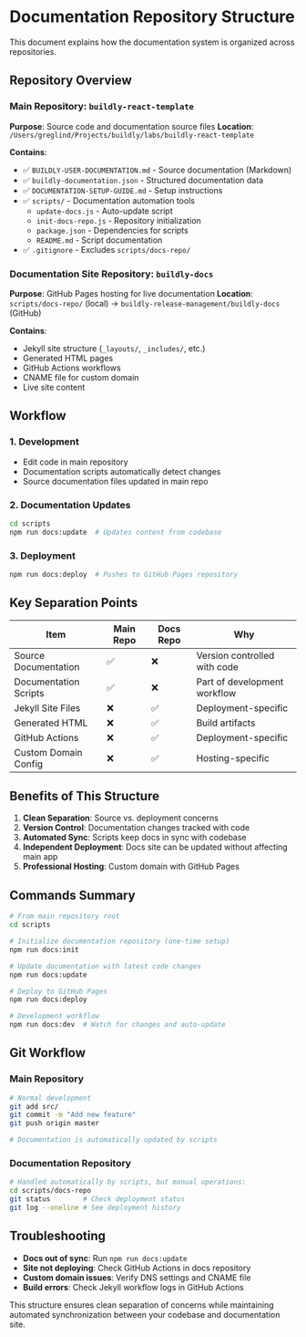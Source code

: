 # Documentation Repository Structure

This document explains how the documentation system is organized across repositories.

## Repository Overview

### Main Repository: `buildly-react-template`
**Purpose**: Source code and documentation source files
**Location**: `/Users/greglind/Projects/buildly/labs/buildly-react-template`

**Contains**:
- ✅ `BUILDLY-USER-DOCUMENTATION.md` - Source documentation (Markdown)
- ✅ `buildly-documentation.json` - Structured documentation data
- ✅ `DOCUMENTATION-SETUP-GUIDE.md` - Setup instructions
- ✅ `scripts/` - Documentation automation tools
  - `update-docs.js` - Auto-update script
  - `init-docs-repo.js` - Repository initialization
  - `package.json` - Dependencies for scripts
  - `README.md` - Script documentation
- ✅ `.gitignore` - Excludes `scripts/docs-repo/`

### Documentation Site Repository: `buildly-docs`
**Purpose**: GitHub Pages hosting for live documentation
**Location**: `scripts/docs-repo/` (local) → `buildly-release-management/buildly-docs` (GitHub)

**Contains**:
- Jekyll site structure (`_layouts/`, `_includes/`, etc.)
- Generated HTML pages
- GitHub Actions workflows
- CNAME file for custom domain
- Live site content

## Workflow

### 1. Development
- Edit code in main repository
- Documentation scripts automatically detect changes
- Source documentation files updated in main repo

### 2. Documentation Updates
```bash
cd scripts
npm run docs:update  # Updates content from codebase
```

### 3. Deployment
```bash
npm run docs:deploy  # Pushes to GitHub Pages repository
```

## Key Separation Points

| Item | Main Repo | Docs Repo | Why |
|------|-----------|-----------|-----|
| Source Documentation | ✅ | ❌ | Version controlled with code |
| Documentation Scripts | ✅ | ❌ | Part of development workflow |
| Jekyll Site Files | ❌ | ✅ | Deployment-specific |
| Generated HTML | ❌ | ✅ | Build artifacts |
| GitHub Actions | ❌ | ✅ | Deployment-specific |
| Custom Domain Config | ❌ | ✅ | Hosting-specific |

## Benefits of This Structure

1. **Clean Separation**: Source vs. deployment concerns
2. **Version Control**: Documentation changes tracked with code
3. **Automated Sync**: Scripts keep docs in sync with codebase
4. **Independent Deployment**: Docs site can be updated without affecting main app
5. **Professional Hosting**: Custom domain with GitHub Pages

## Commands Summary

```bash
# From main repository root
cd scripts

# Initialize documentation repository (one-time setup)
npm run docs:init

# Update documentation with latest code changes
npm run docs:update

# Deploy to GitHub Pages
npm run docs:deploy

# Development workflow
npm run docs:dev  # Watch for changes and auto-update
```

## Git Workflow

### Main Repository
```bash
# Normal development
git add src/
git commit -m "Add new feature"
git push origin master

# Documentation is automatically updated by scripts
```

### Documentation Repository
```bash
# Handled automatically by scripts, but manual operations:
cd scripts/docs-repo
git status        # Check deployment status
git log --oneline # See deployment history
```

## Troubleshooting

- **Docs out of sync**: Run `npm run docs:update`
- **Site not deploying**: Check GitHub Actions in docs repository
- **Custom domain issues**: Verify DNS settings and CNAME file
- **Build errors**: Check Jekyll workflow logs in GitHub Actions

This structure ensures clean separation of concerns while maintaining automated synchronization between your codebase and documentation site.
